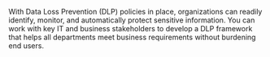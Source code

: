 With Data Loss Prevention (DLP) policies in place, organizations can readily identify, monitor, and automatically protect sensitive information. You can work with key IT and business stakeholders to develop a DLP framework that helps all departments meet business requirements without burdening end users.
